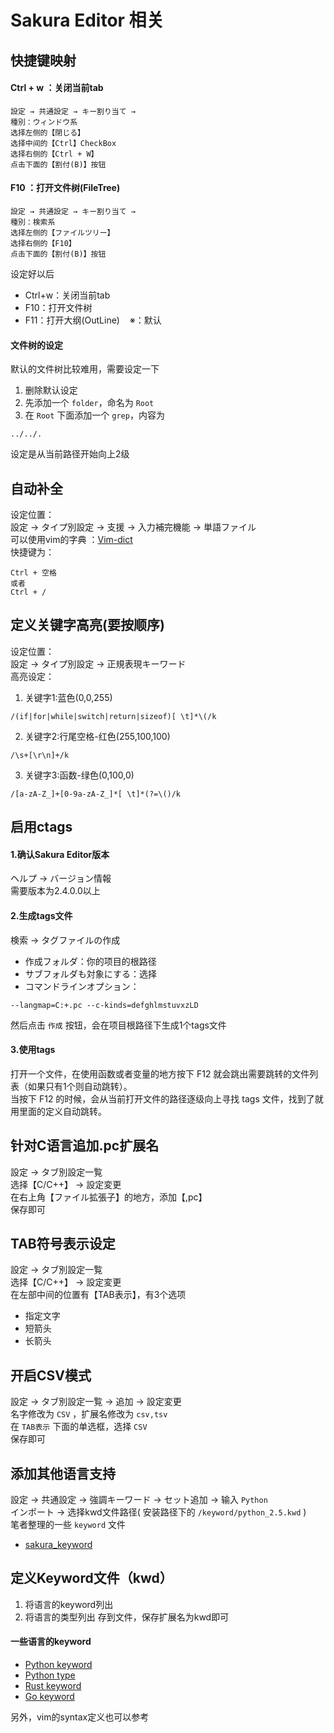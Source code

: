 # Sakura Editor 相关

## 快捷键映射
#### Ctrl + w ：关闭当前tab
```
設定 → 共通設定 → キー割り当て → 
種別：ウィンドウ系
选择左侧的【閉じる】
选择中间的【Ctrl】CheckBox
选择右侧的【Ctrl + W】
点击下面的【割付(B)】按钮
```
#### F10 ：打开文件树(FileTree)
```
設定 → 共通設定 → キー割り当て → 
種別：検索系
选择左侧的【ファイルツリー】
选择右侧的【F10】
点击下面的【割付(B)】按钮
```
设定好以后
- Ctrl+w：关闭当前tab
- F10：打开文件树
- F11：打开大纲(OutLine)&nbsp;&nbsp;&nbsp;&nbsp;※：默认

#### 文件树的设定
默认的文件树比较难用，需要设定一下
1. 删除默认设定
2. 先添加一个 ``folder``，命名为 ``Root``
3. 在  ``Root`` 下面添加一个 ``grep``，内容为
```
../../.
```
设定是从当前路径开始向上2级

## 自动补全
设定位置：  
設定 → タイプ別設定 → 支援 → 入力補完機能 → 単語ファイル  
可以使用vim的字典 ：[Vim-dict](../DevTool/Vim-conf/vimconf/dict/)  
快捷键为：
```
Ctrl + 空格
或者
Ctrl + /
```

## 定义关键字高亮(要按顺序)
设定位置：  
設定 → タイプ別設定 → 正規表現キーワード  
高亮设定：  
1. 关键字1:蓝色(0,0,255)
```
/(if|for|while|switch|return|sizeof)[ \t]*\(/k
```
2. 关键字2:行尾空格-红色(255,100,100)
```
/\s+[\r\n]+/k
```
3. 关键字3:函数-绿色(0,100,0)
```
/[a-zA-Z_]+[0-9a-zA-Z_]*[ \t]*(?=\()/k
```

## 启用ctags

#### 1.确认Sakura Editor版本
ヘルプ → バージョン情報  
需要版本为2.4.0.0以上

#### 2.生成tags文件
検索 → タグファイルの作成  
* 作成フォルダ：你的项目的根路径
* サブフォルダも対象にする：选择
* コマンドラインオプション：
```
--langmap=C:+.pc --c-kinds=defghlmstuvxzLD
```

然后点击 ``作成`` 按钮，会在项目根路径下生成1个tags文件

#### 3.使用tags
打开一个文件，在使用函数或者变量的地方按下 F12 就会跳出需要跳转的文件列表（如果只有1个则自动跳转）。  
当按下 F12 的时候，会从当前打开文件的路径逐级向上寻找 tags 文件，找到了就用里面的定义自动跳转。

## 针对C语言追加.pc扩展名
設定 → タブ別設定一覧  
选择【C/C++】 → 設定変更  
在右上角【ファイル拡張子】的地方，添加【,pc】  
保存即可

## TAB符号表示设定
設定 → タブ別設定一覧  
选择【C/C++】 → 設定変更  
在左部中间的位置有【TAB表示】，有3个选项
* 指定文字
* 短箭头
* 长箭头

## 开启CSV模式
設定 → タブ別設定一覧 → 追加 → 設定変更  
名字修改为 ``CSV`` ，扩展名修改为 ``csv,tsv``  
在 ``TAB表示`` 下面的单选框，选择 ``CSV``  
保存即可

## 添加其他语言支持
設定 → 共通設定 → 強調キーワード → セット追加 → 输入 ``Python``  
インポート → 选择kwd文件路径( 安装路径下的 ``/keyword/python_2.5.kwd`` )  
笔者整理的一些 ``keyword`` 文件
- [sakura_keyword](sakura_keyword)

## 定义Keyword文件（kwd）
1. 将语言的keyword列出
2. 将语言的类型列出
存到文件，保存扩展名为kwd即可

#### 一些语言的keyword
- [Python keyword](https://github.com/python/cpython/blob/3.11/Lib/keyword.py)
- [Python type](https://docs.python.org/zh-cn/3/library/stdtypes.html)
- [Rust keyword](https://doc.rust-lang.org/book/appendix-01-keywords.html)
- [Go keyword](https://go.dev/ref/spec)  

另外，vim的syntax定义也可以参考
